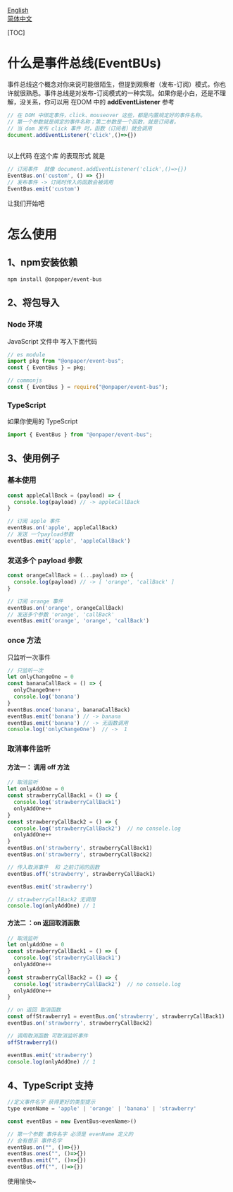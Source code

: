 <a href="/README.md">English</a>   
<a href="/README_CN.md">简体中文</a>



[TOC]

# 什么是事件总线(EventBUs)

事件总线这个概念对你来说可能很陌生，但提到观察者（发布-订阅）模式，你也许就很熟悉。事件总线是对发布-订阅模式的一种实现。如果你是小白，还是不理解，没关系，你可以用 在DOM 中的 **addEventListener** 参考

```js
// 在 DOM 中绑定事件，click、mouseover 这些，都是内置规定好的事件名称。
// 第一个参数就是绑定的事件名称；第二参数是一个函数，就是订阅者。
// 当 dom 发布 click 事件 时，函数（订阅者）就会调用
document.addEventListener('click',()=>{})
 
```

以上代码 在这个库 的表现形式 就是

```js
// 订阅事件  就像 document.addEventListener('click',()=>{})
EventBus.on('custom', () => {})
// 发布事件 -> 订阅时传入的函数会被调用
EventBus.emit('custom')
```

让我们开始吧

# 怎么使用

## 1、npm安装依赖

```shell
npm install @onpaper/event-bus
```

## 2、将包导入

### Node 环境    

JavaScript 文件中 写入下面代码

```js
// es module
import pkg from "@onpaper/event-bus";
const { EventBus } = pkg;

// commonjs
const { EventBus } = require("@onpaper/event-bus");
```

### TypeScript

如果你使用的 TypeScript

```js
import { EventBus } from "@onpaper/event-bus";
```

## 3、使用例子

### 基本使用

```js
const appleCallBack = (payload) => {
  console.log(payload) // -> appleCallBack
}

// 订阅 apple 事件
eventBus.on('apple', appleCallBack)
// 发送 一个payload参数
eventBus.emit('apple', 'appleCallBack')
```

### 发送多个 payload 参数

```js
const orangeCallBack = (...payload) => {
  console.log(payload) // -> [ 'orange', 'callBack' ]
}

// 订阅 orange 事件
eventBus.on('orange', orangeCallBack)
// 发送多个参数 'orange', 'callBack'
eventBus.emit('orange', 'orange', 'callBack')
```

### once 方法 

只监听一次事件

```js
// 只监听一次
let onlyChangeOne = 0
const bananaCallBack = () => {
  onlyChangeOne++
  console.log('banana')
}
eventBus.once('banana', bananaCallBack)
eventBus.emit('banana') // -> banana 
eventBus.emit('banana') // -> 无函数调用
console.log('onlyChangeOne')  // ->  1
```

### 取消事件监听

#### 方法一： 调用 off 方法

```js
// 取消监听
let onlyAddOne = 0
const strawberryCallBack1 = () => {
  console.log('strawberryCallBack1')
  onlyAddOne++
}
const strawberryCallBack2 = () => {
  console.log('strawberryCallBack2')  // no console.log
  onlyAddOne++
}
eventBus.on('strawberry', strawberryCallBack1)
eventBus.on('strawberry', strawberryCallBack2)

// 传入取消事件  和 之前订阅的函数
eventBus.off('strawberry', strawberryCallBack1)

eventBus.emit('strawberry')

// strawberryCallBack2 无调用
console.log(onlyAddOne) // 1
```

#### 方法二 ：on 返回取消函数

```js
// 取消监听
let onlyAddOne = 0
const strawberryCallBack1 = () => {
  console.log('strawberryCallBack1')
  onlyAddOne++
}
const strawberryCallBack2 = () => {
  console.log('strawberryCallBack2')  // no console.log
  onlyAddOne++
}

// on 返回 取消函数
const offStrawberry1 = eventBus.on('strawberry', strawberryCallBack1)
eventBus.on('strawberry', strawberryCallBack2)

// 调用取消函数 可取消监听事件
offStrawberry1()

eventBus.emit('strawberry')
console.log(onlyAddOne) // 1
```

## 4、TypeScript 支持

```js
//定义事件名字 获得更好的类型提示
type evenName = 'apple' | 'orange' | 'banana' | 'strawberry'

const eventBus = new EventBus<evenName>()

// 第一个参数 事件名字 必须是 evenName 定义的
// 会有提示 事件名字
eventBus.on("", ()=>{})
eventBus.ones("", ()=>{})
eventBus.emit("", ()=>{})
eventBus.off("", ()=>{})
```

使用愉快~